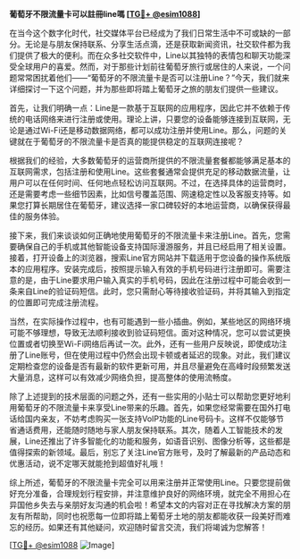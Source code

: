 **葡萄牙不限流量卡可以註冊line嗎 [[TG💪+ @esim1088](https://t.me/s/esim1088)]**

在当今这个数字化时代，社交媒体平台已经成为了我们日常生活中不可或缺的一部分。无论是与朋友保持联系、分享生活点滴，还是获取新闻资讯，社交软件都为我们提供了极大的便利。而在众多社交软件中，Line以其独特的表情包和聊天功能深受全球用户的喜爱。然而，对于那些计划前往葡萄牙旅行或居住的人来说，一个问题常常困扰着他们——“葡萄牙的不限流量卡是否可以注册Line？”今天，我们就来详细探讨一下这个问题，并为那些即将踏上葡萄牙之旅的朋友们提供一些建议。

首先，让我们明确一点：Line是一款基于互联网的应用程序，因此它并不依赖于传统的电话网络来进行注册或使用。理论上讲，只要您的设备能够连接到互联网，无论是通过Wi-Fi还是移动数据网络，都可以成功注册并使用Line。那么，问题的关键就在于葡萄牙的不限流量卡是否真的能提供稳定的互联网连接呢？

根据我们的经验，大多数葡萄牙的运营商所提供的不限流量套餐都能够满足基本的互联网需求，包括注册和使用Line。这些套餐通常会提供充足的移动数据流量，让用户可以在任何时间、任何地点轻松访问互联网。不过，在选择具体的运营商时，还是需要考虑一些细节因素，比如信号覆盖范围、网速稳定性以及客服支持等。如果您打算长期居住在葡萄牙，建议选择一家口碑较好的本地运营商，以确保获得最佳的服务体验。

接下来，我们来谈谈如何正确地使用葡萄牙的不限流量卡来注册Line。首先，您需要确保自己的手机或其他智能设备支持国际漫游服务，并且已经启用了相关设置。接着，打开设备上的浏览器，搜索Line官方网站并下载适用于您设备的操作系统版本的应用程序。安装完成后，按照提示输入有效的手机号码进行注册即可。需要注意的是，由于Line要求用户输入真实的手机号码，因此在注册过程中可能会收到一条来自Line的验证码短信。此时，您只需耐心等待接收验证码，并将其输入到指定的位置即可完成注册流程。

当然，在实际操作过程中，也有可能遇到一些小插曲。例如，某些地区的网络环境可能不够理想，导致无法顺利接收到验证码短信。面对这种情况，您可以尝试更换位置或者切换至Wi-Fi网络后再试一次。此外，还有一些用户反映说，即使成功注册了Line账号，但在使用过程中仍然会出现卡顿或者延迟的现象。对此，我们建议定期检查您的设备是否有最新的软件更新可用，并且尽量避免在高峰时段频繁发送大量消息，这样可以有效减少网络负担，提高整体的使用流畅度。

除了上述提到的技术层面的问题之外，还有一些实用的小贴士可以帮助您更好地利用葡萄牙的不限流量卡来享受Line带来的乐趣。首先，如果您经常需要在国外打电话给国内亲友，不妨考虑购买一张支持VoIP功能的Line号码卡。这样不仅能够节省通话费用，还能随时随地与家人朋友保持联系。其次，随着人工智能技术的发展，Line还推出了许多智能化的功能和服务，如语音识别、图像分析等，这些都是值得探索的新领域。最后，别忘了关注Line官方账号，及时了解最新的产品动态和优惠活动，说不定哪天就能抢到超值好礼哦！

综上所述，葡萄牙的不限流量卡完全可以用来注册并正常使用Line。只要您提前做好充分准备，合理规划行程安排，并注意维护良好的网络环境，就完全不用担心在异国他乡失去与亲朋好友沟通的机会啦！希望本文的内容对正在寻找解决方案的朋友有所帮助，同时也祝愿每一位即将踏上葡萄牙土地的朋友都能收获一段美好而难忘的经历。如果还有其他疑问，欢迎随时留言交流，我们将竭诚为您解答！

[[TG💪+ @esim1088](https://t.me/s/esim1088) ![Image](https://i.postimg.cc/4NQfJmqS/Snipaste-2025-05-13-00-14-12.png)]